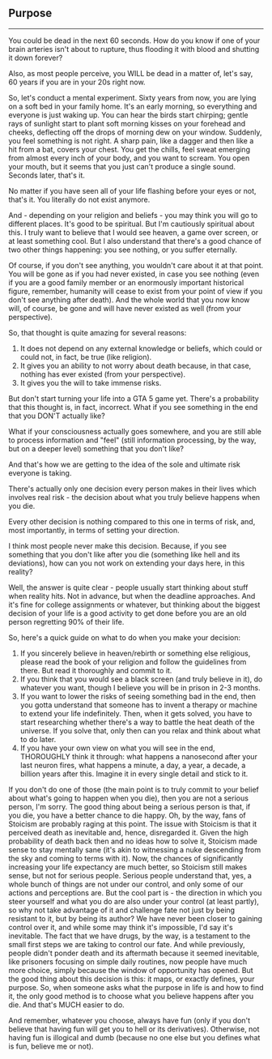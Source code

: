## Purpose

---

You could be dead in the next 60 seconds. How do you know if one of your brain arteries isn't about to rupture, thus flooding it with blood and shutting it down forever?

Also, as most people perceive, you WILL be dead in a matter of, let's say, 60 years if you are in your 20s right now.

So, let's conduct a mental experiment. Sixty years from now, you are lying on a soft bed in your family home. It's an early morning, so everything and everyone is just waking up. You can hear the birds start chirping; gentle rays of sunlight start to plant soft morning kisses on your forehead and cheeks, deflecting off the drops of morning dew on your window. Suddenly, you feel something is not right. A sharp pain, like a dagger and then like a hit from a bat, covers your chest. You get the chills, feel sweat emerging from almost every inch of your body, and you want to scream. You open your mouth, but it seems that you just can't produce a single sound. Seconds later, that's it.

No matter if you have seen all of your life flashing before your eyes or not, that's it. You literally do not exist anymore.

And - depending on your religion and beliefs - you may think you will go to different places. It's good to be spiritual. But I'm cautiously spiritual about this. I truly want to believe that I would see heaven, a game over screen, or at least something cool. But I also understand that there's a good chance of two other things happening: you see nothing, or you suffer eternally.

Of course, if you don't see anything, you wouldn't care about it at that point. You will be gone as if you had never existed, in case you see nothing (even if you are a good family member or an enormously important historical figure, remember, humanity will cease to exist from your point of view if you don't see anything after death). And the whole world that you now know will, of course, be gone and will have never existed as well (from your perspective).

So, that thought is quite amazing for several reasons:

1. It does not depend on any external knowledge or beliefs, which could or could not, in fact, be true (like religion).
2. It gives you an ability to not worry about death because, in that case, nothing has ever existed (from your perspective).
3. It gives you the will to take immense risks.

But don't start turning your life into a GTA 5 game yet. There's a probability that this thought is, in fact, incorrect. What if you see something in the end that you DON'T actually like?

What if your consciousness actually goes somewhere, and you are still able to process information and "feel" (still information processing, by the way, but on a deeper level) something that you don't like?

And that's how we are getting to the idea of the sole and ultimate risk everyone is taking.

There's actually only one decision every person makes in their lives which involves real risk - the decision about what you truly believe happens when you die.

Every other decision is nothing compared to this one in terms of risk, and, most importantly, in terms of setting your direction.

I think most people never make this decision. Because, if you see something that you don't like after you die (something like hell and its deviations), how can you not work on extending your days here, in this reality?

Well, the answer is quite clear - people usually start thinking about stuff when reality hits. Not in advance, but when the deadline approaches. And it's fine for college assignments or whatever, but thinking about the biggest decision of your life is a good activity to get done before you are an old person regretting 90% of their life.

So, here's a quick guide on what to do when you make your decision:

1. If you sincerely believe in heaven/rebirth or something else religious, please read the book of your religion and follow the guidelines from there. But read it thoroughly and commit to it.
2. If you think that you would see a black screen (and truly believe in it), do whatever you want, though I believe you will be in prison in 2-3 months.
3. If you want to lower the risks of seeing something bad in the end, then you gotta understand that someone has to invent a therapy or machine to extend your life indefinitely. Then, when it gets solved, you have to start researching whether there's a way to battle the heat death of the universe. If you solve that, only then can you relax and think about what to do later.
4. If you have your own view on what you will see in the end, THOROUGHLY think it through: what happens a nanosecond after your last neuron fires, what happens a minute, a day, a year, a decade, a billion years after this. Imagine it in every single detail and stick to it.

If you don't do one of those (the main point is to truly commit to your belief about what's going to happen when you die), then you are not a serious person, I'm sorry. The good thing about being a serious person is that, if you die, you have a better chance to die happy. Oh, by the way, fans of Stoicism are probably raging at this point. The issue with Stoicism is that it perceived death as inevitable and, hence, disregarded it. Given the high probability of death back then and no ideas how to solve it, Stoicism made sense to stay mentally sane (it's akin to witnessing a nuke descending from the sky and coming to terms with it). Now, the chances of significantly increasing your life expectancy are much better, so Stoicism still makes sense, but not for serious people. Serious people understand that, yes, a whole bunch of things are not under our control, and only some of our actions and perceptions are. But the cool part is - the direction in which you steer yourself and what you do are also under your control (at least partly), so why not take advantage of it and challenge fate not just by being resistant to it, but by being its author? We have never been closer to gaining control over it, and while some may think it's impossible, I'd say it's inevitable. The fact that we have drugs, by the way, is a testament to the small first steps we are taking to control our fate. And while previously, people didn't ponder death and its aftermath because it seemed inevitable, like prisoners focusing on simple daily routines, now people have much more choice, simply because the window of opportunity has opened.
But the good thing about this decision is this: it maps, or exactly defines, your purpose. So, when someone asks what the purpose in life is and how to find it, the only good method is to choose what you believe happens after you die. And that's MUCH easier to do.

And remember, whatever you choose, always have fun (only if you don't believe that having fun will get you to hell or its derivatives). Otherwise, not having fun is illogical and dumb (because no one else but you defines what is fun, believe me or not).